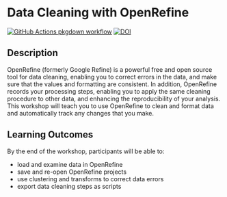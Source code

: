 
<!-- README.md is generated from README.Rmd. Please edit that file -->

# Data Cleaning with OpenRefine

<!-- badges: start -->

[![GitHub Actions pkgdown
workflow](https://github.com/uf-repro/lesson-template/workflows/pkgdown/badge.svg)](https://github.com/uf-repro/lesson-template/actions?query=workflow%3Apkgdown)
[![DOI](https://zenodo.org/badge/DOI/10.5281/zenodo.4263472.svg)](https://doi.org/10.5281/zenodo.4263472)

<!-- badges: end -->

## Description

OpenRefine (formerly Google Refine) is a powerful free and open source
tool for data cleaning, enabling you to correct errors in the data, and
make sure that the values and formatting are consistent. In addition,
OpenRefine records your processing steps, enabling you to apply the same
cleaning procedure to other data, and enhancing the reproducibility of
your analysis. This workshop will teach you to use OpenRefine to clean
and format data and automatically track any changes that you make.

## Learning Outcomes

By the end of the workshop, participants will be able to:

  - load and examine data in OpenRefine
  - save and re-open OpenRefine projects
  - use clustering and transforms to correct data errors
  - export data cleaning steps as scripts
